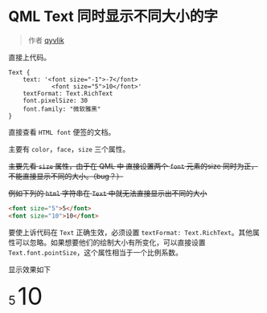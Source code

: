 # QML Text 同时显示不同大小的字

> 作者 [qyvlik](http://blog.qyvlik.space)

直接上代码。

```
Text {
    text: '<font size="-1">-7</font>
            <font size="5">10</font>'
    textFormat: Text.RichText
    font.pixelSize: 30
    font.family: "微软雅黑"
}
```

直接查看 `HTML font` 便签的文档。

主要有 `color`，`face`，`size` 三个属性。

~~主要先看 `size` 属性，由于在 QML 中 直接设置两个 `font` 元素的size 同时为正，不能直接显示不同的大小。（bug？）~~

~~例如下列的 `html` 字符串在 `Text` 中就无法直接显示出不同的大小~~

```html
<font size="5">5</font>
<font size="10">10</font>
```

要使上诉代码在 `Text` 正确生效，必须设置 `textFormat: Text.RichText`。其他属性可以忽略。如果想要他们的绘制大小有所变化，可以直接设置 `Text.font.pointSize`，这个属性相当于一个比例系数。

显示效果如下

<font size="5">5</font>
<font size="10">10</font>
